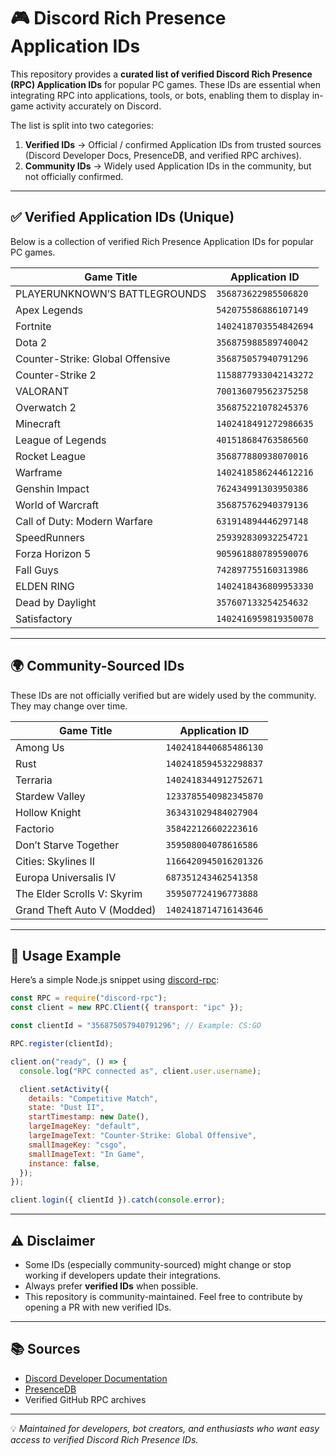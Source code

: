 # 🎮 Discord Rich Presence Application IDs

This repository provides a **curated list of verified Discord Rich Presence (RPC) Application IDs** for popular PC games. These IDs are essential when integrating RPC into applications, tools, or bots, enabling them to display in-game activity accurately on Discord.

The list is split into two categories:
1. **Verified IDs** → Official / confirmed Application IDs from trusted sources (Discord Developer Docs, PresenceDB, and verified RPC archives).
2. **Community IDs** → Widely used Application IDs in the community, but not officially confirmed.

---

## ✅ Verified Application IDs (Unique)
Below is a collection of verified Rich Presence Application IDs for popular PC games.

| Game Title                        | Application ID        |
|-----------------------------------|-----------------------|
| PLAYERUNKNOWN’S BATTLEGROUNDS     | `356873622985506820` |
| Apex Legends                      | `542075586886107149` |
| Fortnite                          | `1402418703554842694`|
| Dota 2                            | `356875988589740042` |
| Counter-Strike: Global Offensive  | `356875057940791296` |
| Counter-Strike 2                  | `1158877933042143272`|
| VALORANT                          | `700136079562375258` |
| Overwatch 2                       | `356875221078245376` |
| Minecraft                         | `1402418491272986635`|
| League of Legends                 | `401518684763586560` |
| Rocket League                     | `356877880938070016` |
| Warframe                          | `1402418586244612216`|
| Genshin Impact                    | `762434991303950386` |
| World of Warcraft                 | `356875762940379136` |
| Call of Duty: Modern Warfare      | `631914894446297148` |
| SpeedRunners                      | `259392830932254721` |
| Forza Horizon 5                   | `905961880789590076` |
| Fall Guys                         | `742897755160313986` |
| ELDEN RING                        | `1402418436809953330`|
| Dead by Daylight                  | `357607133254254632` |
| Satisfactory                      | `1402416959819350078`|

---

## 🌍 Community-Sourced IDs
These IDs are not officially verified but are widely used by the community. They may change over time.

| Game Title               | Application ID        |
|--------------------------|-----------------------|
| Among Us                 | `1402418440685486130`|
| Rust                     | `1402418594532298837`|
| Terraria                 | `1402418344912752671`|
| Stardew Valley           | `1233785540982345870`|
| Hollow Knight            | `363431029484027904` |
| Factorio                 | `358422126602223616` |
| Don’t Starve Together    | `359508004078616586` |
| Cities: Skylines II      | `1166420945016201326`|
| Europa Universalis IV    | `687351243462541358` |
| The Elder Scrolls V: Skyrim | `359507724196773888` |
| Grand Theft Auto V (Modded) | `1402418714716143646`|

---

## 📌 Usage Example
Here’s a simple Node.js snippet using [discord-rpc](https://www.npmjs.com/package/discord-rpc):

```js
const RPC = require("discord-rpc");
const client = new RPC.Client({ transport: "ipc" });

const clientId = "356875057940791296"; // Example: CS:GO

RPC.register(clientId);

client.on("ready", () => {
  console.log("RPC connected as", client.user.username);

  client.setActivity({
    details: "Competitive Match",
    state: "Dust II",
    startTimestamp: new Date(),
    largeImageKey: "default",
    largeImageText: "Counter-Strike: Global Offensive",
    smallImageKey: "csgo",
    smallImageText: "In Game",
    instance: false,
  });
});

client.login({ clientId }).catch(console.error);
```

---

## ⚠️ Disclaimer
- Some IDs (especially community-sourced) might change or stop working if developers update their integrations.
- Always prefer **verified IDs** when possible.
- This repository is community-maintained. Feel free to contribute by opening a PR with new verified IDs.

---

## 📚 Sources
- [Discord Developer Documentation](https://discord.com/developers/docs/rich-presence/how-to)
- [PresenceDB](https://presencedb.com)
- Verified GitHub RPC archives

---

💡 *Maintained for developers, bot creators, and enthusiasts who want easy access to verified Discord Rich Presence IDs.*
